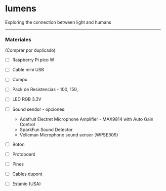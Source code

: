 # lumens
Exploring the connection between light and humans

---

### Materiales
(Comprar por duplicado)

- [ ] Raspberry Pi pico W
- [ ] Cable mini USB
- [ ] Compu
- [ ] Pack de Resistencias - 100, 150,
- [ ] LED RGB 3.3V
- [ ] Sound sendor - opciones:
  - Adafruit Electret Microphone Amplifier - MAX9814 with Auto Gain Control
  - SparkFun Sound Detector
  - Velleman Microphone sound sensor (WPSE309)
- [ ] Botón
- [ ] Protoboard
- [ ] Pines
- [ ] Cables dupont
- [ ] Estanio (USA)

